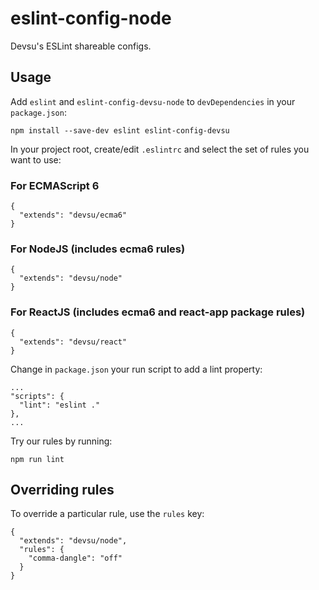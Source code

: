 # eslint-config-node
Devsu's ESLint shareable configs.

## Usage

Add `eslint` and `eslint-config-devsu-node` to `devDependencies` in your `package.json`:

```
npm install --save-dev eslint eslint-config-devsu
```

In your project root, create/edit `.eslintrc` and select the set of rules you want to use:

### For ECMAScript 6
```
{
  "extends": "devsu/ecma6"
}
```

### For NodeJS (includes ecma6 rules)

```
{
  "extends": "devsu/node"
}
```

### For ReactJS (includes ecma6 and react-app package rules)
```
{
  "extends": "devsu/react"
}
```

Change in `package.json` your run script to add a lint property:

```
...
"scripts": {
  "lint": "eslint ."
},
...
```

Try our rules by running:

```
npm run lint
```

## Overriding rules

To override a particular rule, use the `rules` key:

```
{
  "extends": "devsu/node",
  "rules": {
    "comma-dangle": "off"
  }
}
```
